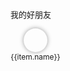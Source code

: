 <script setup>
import {useConfig} from "../.vitepress/theme/hooks/useConfig";

const links = useConfig().link
</script>

<p style="font-size: 13px">我的好朋友</p>
<div class="link_box">
    <div class="link_item" v-for="item in links" :key="item.url">
        <div :style="'background-image: url(' + item.imgSrc + ')'"></div>
        <p>{{item.name}}</p>
    </div>
</div>

<style scoped>
.link_box{
    display: flex;
}
.link_item{
    display: flex;
    flex-direction: column;
    align-items: center;
    cursor: pointer;
}
.link_item:hover div{
    box-shadow: 0 0 15px rgba(0,0,0,0.4);
}
.link_item div{
    --size: 38px;
    width: var(--size);
    height: var(--size);
    border-radius: var(--size);
    background-size: contain;
    background-position: center;
    box-shadow: 0 0 7px rgba(0,0,0,0.4);
    transition: all 300ms;
}
.link_item p{
    text-align: center;
    width: 80px;
    white-space: nowrap;
    text-overflow: ellipsis;
    overflow: hidden;
    font-size: 12px;
    margin: 0 !important;
}
</style>